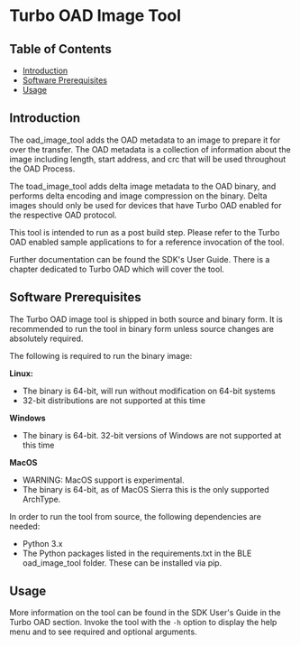 # Turbo OAD Image Tool

## Table of Contents

* [Introduction](#Introduction)
* [Software Prerequisites](#Software%20Prerequisites)
* [Usage](#Usage)

## Introduction

The oad_image_tool adds the OAD metadata to an image to prepare it for
over the transfer. The OAD metadata is a collection of information about the image
including length, start address, and crc that will be used throughout the OAD Process.

The toad_image_tool adds delta image metadata to the OAD binary, and performs
delta encoding and image compression on the binary. Delta images should only be
used for devices that have Turbo OAD enabled for the respective OAD protocol.

This tool is intended to run as a post build step. Please refer to the
Turbo OAD enabled sample applications to for a reference invocation of the tool.

Further documentation can be found the SDK's User Guide. There is a chapter
dedicated to Turbo OAD which will cover the tool.

## Software Prerequisites

The Turbo OAD image tool is shipped in both source and binary form. It is recommended
to run the tool in binary form unless source changes are absolutely required.

The following is required to run the binary image:

**Linux:**
 - The binary is 64-bit, will run without modification on 64-bit systems
 - 32-bit distributions are not supported at this time

**Windows**
 - The binary is 64-bit. 32-bit versions of Windows are not supported at this time

**MacOS**
 - WARNING: MacOS support is experimental.
 - The binary is 64-bit, as of MacOS Sierra this is the only supported ArchType.

In order to run the tool from source, the following dependencies are needed:

 - Python 3.x
 - The Python packages listed in the requirements.txt in the BLE oad_image_tool folder.
   These can be installed via pip.

## Usage

More information on the tool can be found in the SDK User's Guide in the Turbo OAD
section. Invoke the tool with the `-h` option to display the help menu and to
see required and optional arguments.
